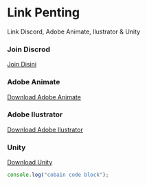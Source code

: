 # Link Penting

Link Discord, Adobe Animate, Ilustrator & Unity

### Join Discrod

[Join Disini](https://)

### Adobe Animate

[Download Adobe Animate](https://)

### Adobe Ilustrator

[Download Adobe Ilustrator](https://)

### Unity

[Download Unity](https://)

```jsx title="docs/getting-started/start.md"
console.log("cobain code block");
```
